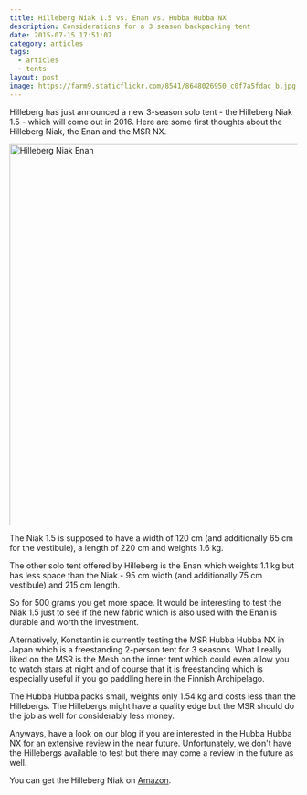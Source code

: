 ```yaml
---
title: Hilleberg Niak 1.5 vs. Enan vs. Hubba Hubba NX
description: Considerations for a 3 season backpacking tent
date: 2015-07-15 17:51:07
category: articles
tags:
  - articles
  - tents
layout: post
image: https://farm9.staticflickr.com/8541/8648026950_c0f7a5fdac_b.jpg
---
```



Hilleberg has just announced a new 3-season solo tent - the Hilleberg Niak 1.5 - which will come out in 2016. Here are some first thoughts about the Hilleberg Niak, the Enan and the MSR NX.

<img src="https://farm9.staticflickr.com/8541/8648026950_c0f7a5fdac_b.jpg"  width="1000" height="667" alt="Hilleberg Niak Enan">
<br>
<!--more-->

The Niak 1.5 is supposed to have a width of 120 cm (and additionally 65 cm for the vestibule), a length of 220 cm and weights 1.6 kg.

The other solo tent offered by Hilleberg is the Enan which weights 1.1 kg but has less space than the Niak - 95 cm width (and additionally 75 cm vestibule) and 215 cm length.

So for 500 grams you get more space. It would be interesting to test the Niak 1.5 just to see if the new fabric which is also used with the Enan is durable and worth the investment.

Alternatively, Konstantin is currently testing the MSR Hubba Hubba NX in Japan which is a freestanding 2-person tent for 3 seasons. What I really liked on the MSR is the Mesh on the inner tent which could even allow you to watch stars at night and of course that it is freestanding which is especially useful if you go paddling here in the Finnish Archipelago.

The Hubba Hubba packs small, weights only 1.54 kg and costs less than the Hillebergs. The Hillebergs might have a quality edge but the MSR should do the job as well for considerably less money.

Anyways, have a look on our blog if you are interested in the Hubba Hubba NX for an extensive review in the near future. Unfortunately, we don't have the Hillebergs available to test but there may come a review in the future as well.

You can get the Hilleberg Niak on <a  href="https://amzn.to/2LDYdR1">Amazon</a>.
